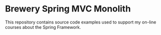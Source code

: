 # Brewery Spring MVC Monolith

This repository contains source code examples used to support my on-line courses about the Spring Framework.
